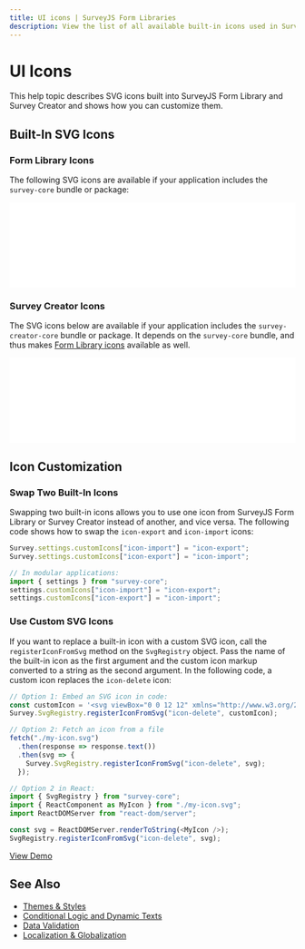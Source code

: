 ```yaml
---
title: UI icons | SurveyJS Form Libraries
description: View the list of all available built-in icons used in SurveyJS libraries, and the code showing how to replace a built-in icon with a custom one.
---
```

# UI Icons

This help topic describes SVG icons built into SurveyJS Form Library and Survey Creator and shows how you can customize them.

<div id="built-in-icons"></div>

## Built-In SVG Icons

### Form Library Icons

The following SVG icons are available if your application includes the `survey-core` bundle or package:

<iframe src="/proxy/github/code-examples/icons/index-form-library.html"
  style="width:100%; border:0; overflow:hidden;">
</iframe>

### Survey Creator Icons

The SVG icons below are available if your application includes the `survey-creator-core` bundle or package. It depends on the `survey-core` bundle, and thus makes [Form Library icons](#form-library-icons) available as well.

<iframe src="/proxy/github/code-examples/icons/index.html"
  style="width:100%; border:0; overflow:hidden;">
</iframe>

## Icon Customization

### Swap Two Built-In Icons

Swapping two built-in icons allows you to use one icon from SurveyJS Form Library or Survey Creator instead of another, and vice versa. The following code shows how to swap the `icon-export` and `icon-import` icons:

```js
Survey.settings.customIcons["icon-import"] = "icon-export";
Survey.settings.customIcons["icon-export"] = "icon-import";

// In modular applications:
import { settings } from "survey-core";
settings.customIcons["icon-import"] = "icon-export";
settings.customIcons["icon-export"] = "icon-import";
```

<div id="custom-icons"></div>

### Use Custom SVG Icons

If you want to replace a built-in icon with a custom SVG icon, call the `registerIconFromSvg` method on the `SvgRegistry` object. Pass the name of the built-in icon as the first argument and the custom icon markup converted to a string as the second argument. In the following code, a custom icon replaces the `icon-delete` icon:

```js
// Option 1: Embed an SVG icon in code:
const customIcon = '<svg viewBox="0 0 12 12" xmlns="http://www.w3.org/2000/svg"><path d="..."/></svg>';
Survey.SvgRegistry.registerIconFromSvg("icon-delete", customIcon);

// Option 2: Fetch an icon from a file
fetch("./my-icon.svg")
  .then(response => response.text())
  .then(svg => {
    Survey.SvgRegistry.registerIconFromSvg("icon-delete", svg);
  });

// Option 2 in React:
import { SvgRegistry } from "survey-core";
import { ReactComponent as MyIcon } from "./my-icon.svg";
import ReactDOMServer from "react-dom/server";

const svg = ReactDOMServer.renderToString(<MyIcon />);
SvgRegistry.registerIconFromSvg("icon-delete", svg);
```

[View Demo](https://surveyjs.io/form-library/examples/custom-icons/ (linkStyle))

## See Also

- [Themes & Styles](/form-library/documentation/manage-default-themes-and-styles)
- [Conditional Logic and Dynamic Texts](/Documentation/Library?id=design-survey-conditional-logic)
- [Data Validation](/Documentation/Library?id=data-validation)
- [Localization & Globalization](/Documentation/Library?id=localization)
